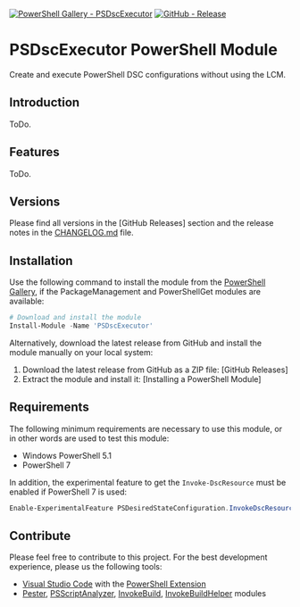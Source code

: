 [![PowerShell Gallery - PSDscExecutor](https://img.shields.io/badge/PowerShell_Gallery-PSDscExecutor-0072C6.svg)](https://www.powershellgallery.com/packages/PSDscExecutor)
[![GitHub - Release](https://img.shields.io/github/release/claudiospizzi/PSDscExecutor.svg)](https://github.com/claudiospizzi/PSDscExecutor/releases)

# PSDscExecutor PowerShell Module

Create and execute PowerShell DSC configurations without using the LCM.

## Introduction

ToDo.

## Features

ToDo.

## Versions

Please find all versions in the [GitHub Releases] section and the release notes
in the [CHANGELOG.md] file.

## Installation

Use the following command to install the module from the [PowerShell Gallery],
if the PackageManagement and PowerShellGet modules are available:

```powershell
# Download and install the module
Install-Module -Name 'PSDscExecutor'
```

Alternatively, download the latest release from GitHub and install the module
manually on your local system:

1. Download the latest release from GitHub as a ZIP file: [GitHub Releases]
2. Extract the module and install it: [Installing a PowerShell Module]

## Requirements

The following minimum requirements are necessary to use this module, or in other
words are used to test this module:

* Windows PowerShell 5.1
* PowerShell 7

In addition, the experimental feature to get the `Invoke-DscResource` must be
enabled if PowerShell 7 is used:

```powershell
Enable-ExperimentalFeature PSDesiredStateConfiguration.InvokeDscResource
```

## Contribute

Please feel free to contribute to this project. For the best development
experience, please us the following tools:

* [Visual Studio Code] with the [PowerShell Extension]
* [Pester], [PSScriptAnalyzer], [InvokeBuild], [InvokeBuildHelper] modules

[PowerShell Gallery]: https://psgallery.arcade.ch/feeds/powershell/ArcadeFramework
[CHANGELOG.md]: CHANGELOG.md

[Visual Studio Code]: https://code.visualstudio.com/
[PowerShell Extension]: https://marketplace.visualstudio.com/items?itemName=ms-vscode.PowerShell

[Pester]: https://www.powershellgallery.com/packages/Pester
[PSScriptAnalyzer]: https://www.powershellgallery.com/packages/PSScriptAnalyzer
[InvokeBuild]: https://www.powershellgallery.com/packages/InvokeBuild
[InvokeBuildHelper]: https://www.powershellgallery.com/packages/InvokeBuildHelper
